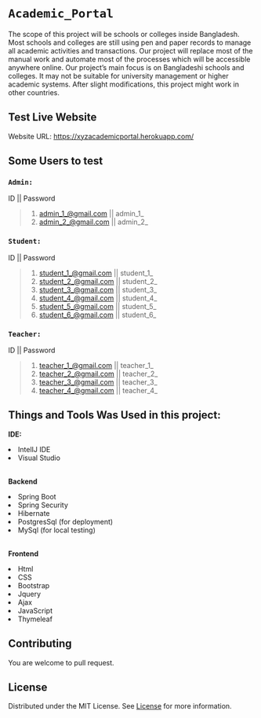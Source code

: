 #  `Academic_Portal` <br>

The scope of this project will be schools or colleges inside Bangladesh. Most schools and colleges are still using pen and paper records to manage all academic activities and transactions. Our project will replace
most of the manual work and automate most of the processes which will be accessible anywhere online. Our project’s main focus is on Bangladeshi schools and colleges. It may not be suitable for university
management or higher academic systems. After slight modifications, this project might work in other countries.


## Test Live Website
Website URL: https://xyzacademicportal.herokuapp.com/

##  Some Users to test
### `Admin:`
ID || Password
>1. admin_1_@gmail.com || admin_1_
>2. admin_2_@gmail.com || admin_2_

### `Student:`
ID || Password
>1. student_1_@gmail.com || student_1_
>2. student_2_@gmail.com || student_2_
>3. student_3_@gmail.com || student_3_
>4. student_4_@gmail.com || student_4_
>5. student_5_@gmail.com || student_5_
>6. student_6_@gmail.com || student_6_

### `Teacher:`
ID || Password
>1. teacher_1_@gmail.com || teacher_1_
>2. teacher_2_@gmail.com || teacher_2_
>3. teacher_3_@gmail.com || teacher_3_
>4. teacher_4_@gmail.com || teacher_4_


## Things and Tools Was Used in this project:
<b>IDE: </b>
<li> IntelIJ IDE </li>
<li> Visual Studio </li>
<br>

<b> Backend </b>
<li> Spring Boot </li>
<li> Spring Security </li>
<li> Hibernate </li>
<li> PostgresSql (for deployment) </li>
<li> MySql (for local testing) </li>
<br>

<b> Frontend </b>
<li> Html </li>
<li> CSS </li>
<li> Bootstrap </li>
<li> Jquery </li>
<li> Ajax </li>
<li> JavaScript </li>
<li> Thymeleaf </li>



## Contributing
You are welcome to pull request. 

## License
Distributed under the MIT License. See [License](LICENSE) for more information.